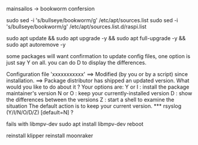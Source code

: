 mainsailos -> bookworm confersion

sudo sed -i 's/bullseye/bookworm/g' /etc/apt/sources.list
sudo sed -i 's/bullseye/bookworm/g' /etc/apt/sources.list.d/raspi.list

sudo apt update && sudo apt upgrade -y && sudo apt full-upgrade -y && sudo apt autoremove -y

some packages will want confirmation to update config files,  one option is just say Y on all.  you can do D to display the differences.


Configuration file 'xxxxxxxxxxx'
 ==> Modified (by you or by a script) since installation.
 ==> Package distributor has shipped an updated version.
   What would you like to do about it ?  Your options are:
    Y or I  : install the package maintainer's version
    N or O  : keep your currently-installed version
      D     : show the differences between the versions
      Z     : start a shell to examine the situation
 The default action is to keep your current version.
*** rsyslog (Y/I/N/O/D/Z) [default=N] ?


fails with libmpv-dev
    sudo apt install libmpv-dev
reboot

reinstall klipper
reinstall moonraker

